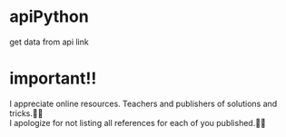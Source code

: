 # apiPython

get data from api link

# important!!

I appreciate online resources. Teachers and publishers of solutions and tricks.🙏🏻  
I apologize for not listing all references for each of you published.🙏🏻
